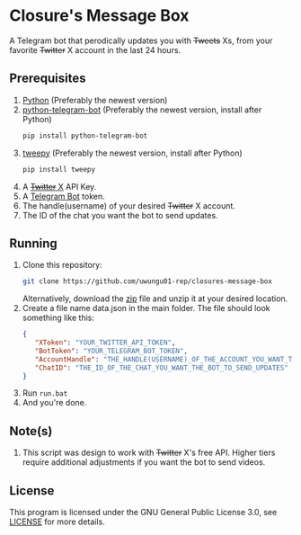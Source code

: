 # Closure's Message Box
A Telegram bot that perodically updates you with ~~Tweets~~ Xs, from your favorite ~~Twitter~~ X account in the last 24 hours.

## Prerequisites
1. [Python](https://www.python.org/downloads/) (Preferably the newest version)
2. [python-telegram-bot](https://pypi.org/project/python-telegram-bot/) (Preferably the newest version, install after Python)
   ```bash
   pip install python-telegram-bot
   ```
3. [tweepy](https://pypi.org/project/tweepy/) (Preferably the newest version, install after Python)
   ```bash
   pip install tweepy
   ```
4. A [~~Twitter~~ X](https://developer.x.com/en/portal/products) API Key.
5. A [Telegram Bot](https://t.me/BotFather) token.
6. The handle(username) of your desired ~~Twitter~~ X account.
7. The ID of the chat you want the bot to send updates.

## Running
1. Clone this repository:
   ```bash
   git clone https://github.com/uwungu01-rep/closures-message-box
   ```
   Alternatively, download the [zip](https://github.com/uwungu01-rep/closures-message-box/archive/refs/heads/main.zip) file and unzip it at your desired location.
2. Create a file name data.json in the main folder. The file should look something like this:
   ```json
   {
      "XToken": "YOUR_TWITTER_API_TOKEN",
      "BotToken": "YOUR_TELEGRAM_BOT_TOKEN",
      "AccountHandle": "THE_HANDLE(USERNAME)_OF_THE_ACCOUNT_YOU_WANT_TO_TRACK",
      "ChatID": "THE_ID_OF_THE_CHAT_YOU_WANT_THE_BOT_TO_SEND_UPDATES"
   }
   ```
3. Run ```run.bat```
4. And you're done.

## Note(s)
1. This script was design to work with ~~Twitter~~ X's free API. Higher tiers require additional adjustments if you want the bot to send videos.

## License
This program is licensed under the GNU General Public License 3.0, see [LICENSE](LICENSE) for more details.
